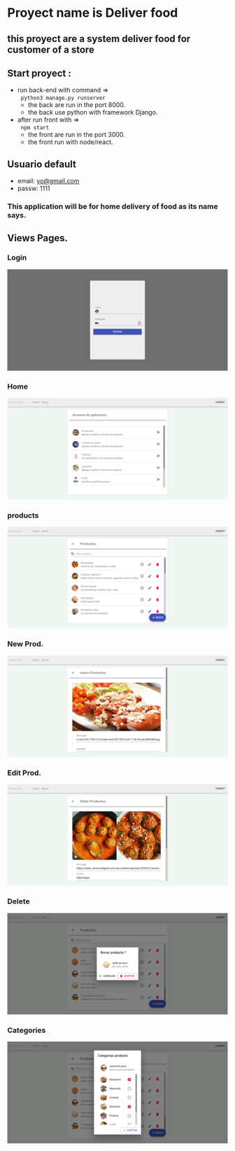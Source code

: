 # Proyect name is Deliver food

## this proyect are a system deliver food for customer of a store 

## Start proyect : 
- run back-end with command =>  
 <code> python3 manage.py runserver</code>
  - the back are run in the port 8000.
  - the back use python with framework Django.
- after run front with  =>  
 <code> npm start</code>
  - the front are run in the port 3000.
  - the front run with node/react.

## Usuario default
- email: yo@gmail.com
- passw: 1111

### This application will be for home delivery of food as its name says. 

## Views Pages.

<div style={{display:'flex'}} >
  <div>
  <h3>Login</h3>
  <img src='./screenShot/1_login.png' />
  </div>

  <div>
  <h3>Home</h3>
  <img src='./screenShot/2_home.png' />
  </div>
  
  <div>
  <h3>products</h3>
  <img src='./screenShot/3_prod.png' />
  </div>

  <div>
  <h3>New Prod.</h3>
  <img src='./screenShot/4_crear.png' />
  </div>
  
  <div>
  <h3>Edit Prod.</h3>
  <img src='./screenShot/5_edit.png' />
  </div>

  <div>
  <h3>Delete</h3>
  <img src='./screenShot/6_del.png' />
  </div>

  <div>
  <h3>Categories</h3>
  <img src='./screenShot/7_cat.png' />
  </div>
</div>
